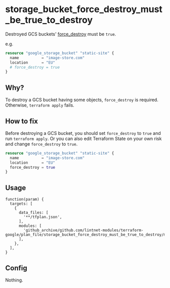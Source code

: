 # storage_bucket_force_destroy_must_be_true_to_destroy

Destroyed GCS buckets' [force_destroy](https://registry.terraform.io/providers/hashicorp/google/latest/docs/resources/storage_bucket#force_destroy) must be `true`.

e.g.

```tf
resource "google_storage_bucket" "static-site" {
  name          = "image-store.com"
  location      = "EU"
  # force_destroy = true
}
```

## Why?

To destroy a GCS bucket having some objects, `force_destroy` is required.
Otherwise, `terraform apply` fails.

## How to fix

Before destroying a GCS bucket, you should set `force_destroy` to `true` and run `terraform apply`.
Or you can also edit Terraform State on your own risk and change `force_destroy` to `true`.

```tf
resource "google_storage_bucket" "static-site" {
  name          = "image-store.com"
  location      = "EU"
  force_destroy = true
}
```

## Usage

```jsonnet
function(param) {
  targets: [
    {
      data_files: [
        '**/tfplan.json',
      ],
      modules: [
        'github_archive/github.com/lintnet-modules/terraform-google/plan_file/storage_bucket_force_destroy_must_be_true_to_destroy/main.jsonnet@092ce15e96ea22624208d8ecc1d59faa150b1df3:v0.1.0',
      ],
    },
  ],
}
```

## Config

Nothing.
